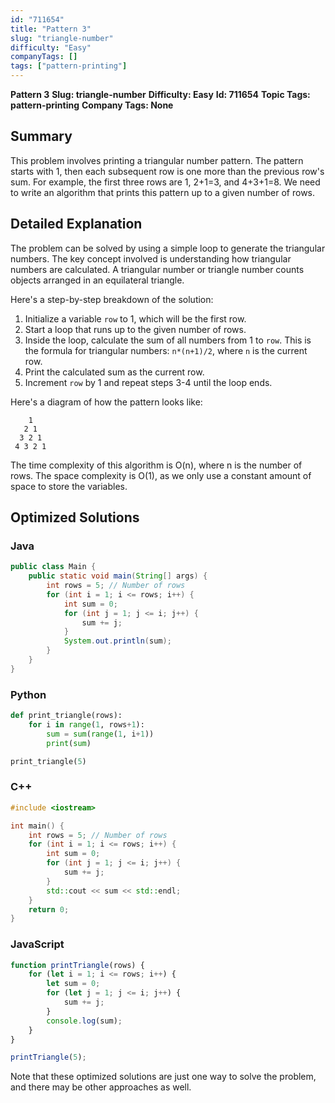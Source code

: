 ```yaml
---
id: "711654"
title: "Pattern 3"
slug: "triangle-number"
difficulty: "Easy"
companyTags: []
tags: ["pattern-printing"]
---
```


**Pattern 3**
**Slug: triangle-number**
**Difficulty: Easy**
**Id: 711654**
**Topic Tags: pattern-printing**
**Company Tags: None**

## Summary
This problem involves printing a triangular number pattern. The pattern starts with 1, then each subsequent row is one more than the previous row's sum. For example, the first three rows are 1, 2+1=3, and 4+3+1=8. We need to write an algorithm that prints this pattern up to a given number of rows.

## Detailed Explanation
The problem can be solved by using a simple loop to generate the triangular numbers. The key concept involved is understanding how triangular numbers are calculated. A triangular number or triangle number counts objects arranged in an equilateral triangle.

Here's a step-by-step breakdown of the solution:

1. Initialize a variable `row` to 1, which will be the first row.
2. Start a loop that runs up to the given number of rows.
3. Inside the loop, calculate the sum of all numbers from 1 to `row`. This is the formula for triangular numbers: `n*(n+1)/2`, where `n` is the current row.
4. Print the calculated sum as the current row.
5. Increment `row` by 1 and repeat steps 3-4 until the loop ends.

Here's a diagram of how the pattern looks like:

```
    1
   2 1
  3 2 1
 4 3 2 1
```

The time complexity of this algorithm is O(n), where n is the number of rows. The space complexity is O(1), as we only use a constant amount of space to store the variables.

## Optimized Solutions

### Java
```java
public class Main {
    public static void main(String[] args) {
        int rows = 5; // Number of rows
        for (int i = 1; i <= rows; i++) {
            int sum = 0;
            for (int j = 1; j <= i; j++) {
                sum += j;
            }
            System.out.println(sum);
        }
    }
}
```

### Python
```python
def print_triangle(rows):
    for i in range(1, rows+1):
        sum = sum(range(1, i+1))
        print(sum)

print_triangle(5)
```

### C++
```cpp
#include <iostream>

int main() {
    int rows = 5; // Number of rows
    for (int i = 1; i <= rows; i++) {
        int sum = 0;
        for (int j = 1; j <= i; j++) {
            sum += j;
        }
        std::cout << sum << std::endl;
    }
    return 0;
}
```

### JavaScript
```javascript
function printTriangle(rows) {
    for (let i = 1; i <= rows; i++) {
        let sum = 0;
        for (let j = 1; j <= i; j++) {
            sum += j;
        }
        console.log(sum);
    }
}

printTriangle(5);
```

Note that these optimized solutions are just one way to solve the problem, and there may be other approaches as well.